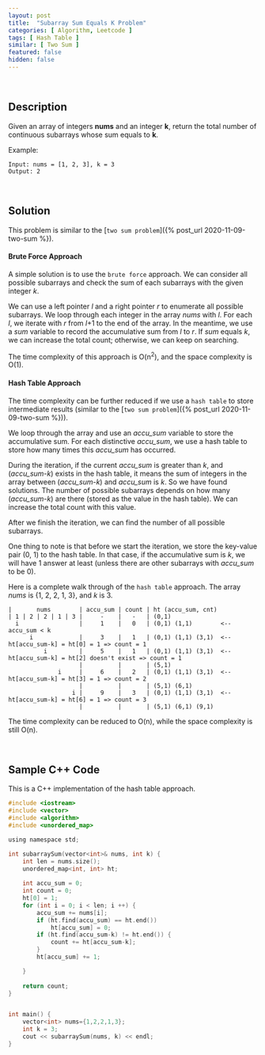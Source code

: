 ```yaml
---
layout: post
title:  "Subarray Sum Equals K Problem"
categories: [ Algorithm, Leetcode ]
tags: [ Hash Table ]
similar: [ Two Sum ]
featured: false
hidden: false
---
```


<br />

## Description

Given an array of integers **nums** and an integer **k**, return the total number of continuous subarrays whose sum equals to **k**.


Example: 
```
Input: nums = [1, 2, 3], k = 3
Output: 2
```

<br />

## Solution

This problem is similar to the [`two sum problem`]({% post_url 2020-11-09-two-sum %}).

#### Brute Force Approach

A simple solution is to use the `brute force` approach. We can consider all possible subarrays and check the sum of each subarrays with the given integer *k*.

We can use a left pointer *l* and a right pointer *r* to enumerate all possible subarrays. We loop through each integer in the array *nums* with *l*. For each *l*, we iterate with *r* from *l*+1 to the end of the array. In the meantime, we use a *sum* variable to record the accumulative sum from *l* to *r*. If *sum* equals *k*, we can increase the total count; otherwise, we can keep on searching.

The time complexity of this approach is O(n<sup>2</sup>), 
and the space complexity is O(1).


#### Hash Table Approach

The time complexity can be further reduced if we use a `hash table` to store intermediate results (similar to the [`two sum problem`]({% post_url 2020-11-09-two-sum %})).

We loop through the array and use an *accu_sum* variable to store the accumulative sum. For each distinctive *accu_sum*, we use a hash table to store how many times this *accu_sum* has occurred. 

During the iteration, if the current *accu_sum* is greater than *k*, and (*accu_sum*-*k*) exists in the hash table, it means the sum of integers in the array between (*accu_sum*-*k*) and *accu_sum* is *k*. So we have found solutions. The number of possible subarrays depends on how many (*accu_sum*-*k*) are there (stored as the value in the hash table). We can increase the total count with this value.

After we finish the iteration, we can find the number of all possible subarrays.

One thing to note is that before we start the iteration, we store the key-value pair (0, 1) to the hash table. In that case, if the accumulative sum is *k*, we will have 1 answer at least (unless there are other subarrays with *accu_sum* to be 0).


Here is a complete walk through of the `hash table` approach. The array *nums* is {1, 2, 2, 1, 3}, and *k* is 3.

```
|       nums        | accu_sum | count | ht (accu_sum, cnt)
| 1 | 2 | 2 | 1 | 3 |     -    |   -   | (0,1)
  i                 |     1    |   0   | (0,1) (1,1)        <--  accu_sum < k
      i             |     3    |   1   | (0,1) (1,1) (3,1)  <--  ht[accu_sum-k] = ht[0] = 1 => count = 1
          i         |     5    |   1   | (0,1) (1,1) (3,1)  <--  ht[accu_sum-k] = ht[2] doesn't exist => count = 1
                    |          |       | (5,1)
              i     |     6    |   2   | (0,1) (1,1) (3,1)  <--  ht[accu_sum-k] = ht[3] = 1 => count = 2
                    |          |       | (5,1) (6,1)
                  i |     9    |   3   | (0,1) (1,1) (3,1)  <--  ht[accu_sum-k] = ht[6] = 1 => count = 3
                    |          |       | (5,1) (6,1) (9,1)
```

The time complexity can be reduced to O(n), while the 
space complexity is still O(n).

<br />

## Sample C++ Code

This is a C++ implementation of the hash table approach.

```c
#include <iostream>
#include <vector>
#include <algorithm>
#include <unordered_map>

using namespace std;

int subarraySum(vector<int>& nums, int k) {
    int len = nums.size();
    unordered_map<int, int> ht;
    
    int accu_sum = 0;
    int count = 0;
    ht[0] = 1;
    for (int i = 0; i < len; i ++) {
        accu_sum += nums[i];
        if (ht.find(accu_sum) == ht.end())
            ht[accu_sum] = 0;
        if (ht.find(accu_sum-k) != ht.end()) {
            count += ht[accu_sum-k];
        }
        ht[accu_sum] += 1;

    }
    
    return count;
}


int main() {
    vector<int> nums={1,2,2,1,3};
    int k = 3;
    cout << subarraySum(nums, k) << endl;
}
```

